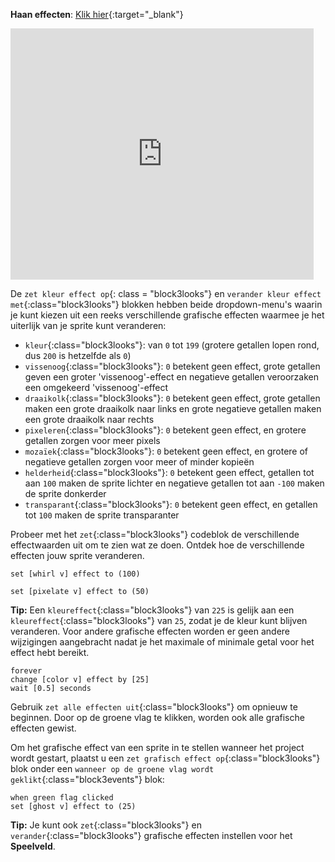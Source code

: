 **Haan effecten**: [Klik hier](https://scratch.mit.edu/projects/435730522/editor){:target="_blank"}

<div class="scratch-preview">
  <iframe allowtransparency="true" width="485" height="402" src="https://scratch.mit.edu/projects/embed/435730522/?autostart=false" frameborder="0"></iframe>
</div>

De `zet kleur effect op`{: class = "block3looks"} en `verander kleur effect met`{:class="block3looks"} blokken hebben beide dropdown-menu's waarin je kunt kiezen uit een reeks verschillende grafische effecten waarmee je het uiterlijk van je sprite kunt veranderen:

+ `kleur`{:class="block3looks"}: van `0` tot `199` (grotere getallen lopen rond, dus `200` is hetzelfde als `0`)
+ `vissenoog`{:class="block3looks"}: `0` betekent geen effect, grote getallen geven een groter 'vissenoog'-effect en negatieve getallen veroorzaken een omgekeerd 'vissenoog'-effect
+ `draaikolk`{:class="block3looks"}: `0` betekent geen effect, grote getallen maken een grote draaikolk naar links en grote negatieve getallen maken een grote draaikolk naar rechts
+ `pixeleren`{:class="block3looks"}: `0` betekent geen effect, en grotere getallen zorgen voor meer pixels
+ `mozaïek`{:class="block3looks"}: `0` betekent geen effect, en grotere of negatieve getallen zorgen voor meer of minder kopieën
+ `helderheid`{:class="block3looks"}: `0` betekent geen effect, getallen tot aan `100` maken de sprite lichter en negatieve getallen tot aan `-100` maken de sprite donkerder
+ `transparant`{:class="block3looks"}: `0` betekent geen effect, en getallen tot `100` maken de sprite transparanter

Probeer met het `zet`{:class="block3looks"} codeblok de verschillende effectwaarden uit om te zien wat ze doen. Ontdek hoe de verschillende effecten jouw sprite veranderen.

```blocks3
set [whirl v] effect to (100)

set [pixelate v] effect to (50)
```

**Tip:** Een `kleureffect`{:class="block3looks"} van `225` is gelijk aan een `kleureffect`{:class="block3looks"} van `25`, zodat je de kleur kunt blijven veranderen. Voor andere grafische effecten worden er geen andere wijzigingen aangebracht nadat je het maximale of minimale getal voor het effect hebt bereikt.

```blocks3
forever
change [color v] effect by [25]
wait [0.5] seconds
```

Gebruik `zet alle effecten uit`{:class="block3looks"} om opnieuw te beginnen. Door op de groene vlag te klikken, worden ook alle grafische effecten gewist.

Om het grafische effect van een sprite in te stellen wanneer het project wordt gestart, plaatst u een `zet grafisch effect op`{:class="block3looks"} blok onder een `wanneer op de groene vlag wordt geklikt`{:class="block3events"} blok:

```blocks3
when green flag clicked
set [ghost v] effect to (25)
```

**Tip:** Je kunt ook `zet`{:class="block3looks"} en `verander`{:class="block3looks"} grafische effecten instellen voor het **Speelveld**.

